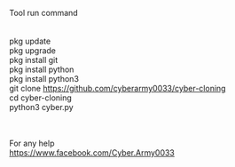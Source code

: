 Tool run command <br> <br> <br>
pkg update <br>
pkg upgrade <br>
pkg install git <br>
pkg install python <br>
pkg install python3 <br>
git clone https://github.com/cyberarmy0033/cyber-cloning <br>
cd cyber-cloning <br>
python3 cyber.py <br> <br> <br>
  
  
For any help <br>
https://www.facebook.com/Cyber.Army0033
  
